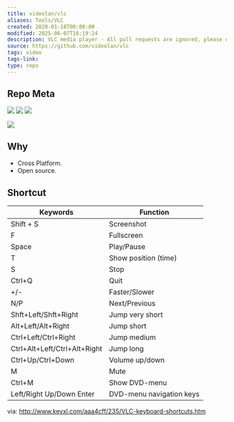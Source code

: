 ```yaml
---
title: videolan/vlc
aliases: Tools/VLC
created: 2020-01-18T00:00:00
modified: 2025-06-07T16:19:24
description: VLC media player - All pull requests are ignored, please use MRs on https://code.videolan.org/videolan/vlc
source: https://github.com/videolan/vlc
tags: video
tags-link: 
type: repo
---
```


## Repo Meta

![](https://img.shields.io/github/stars/videolan/vlc?style=for-the-badge&label=stars) ![](https://img.shields.io/github/repo-size/videolan/vlc?style=for-the-badge&label=size) ![](https://img.shields.io/github/created-at/videolan/vlc?style=for-the-badge&label=since)

[![](https://github-readme-stats.vercel.app/api/pin/?username=videolan&repo=vlc&bg_color=00000000)](https://github.com/videolan/vlc)

## Why

  - Cross Platform.
  - Open source.

## Shortcut

| Keywords | Function |
| --- | --- |
| Shift + S | Screenshot |
| F| Fullscreen |
| Space| Play/Pause |
| T| Show position (time) |
| S| Stop |
| Ctrl+Q | Quit |
| +/-| Faster/Slower|
| N/P| Next/Previous|
| Shft+Left/Shft+Right | Jump very short|
| Alt+Left/Alt+Right | Jump short |
| Ctrl+Left/Ctrl+Right | Jump medium|
| Ctrl+Alt+Left/Ctrl+Alt+Right | Jump long|
| Ctrl+Up/Ctrl+Down| Volume up/down |
| M| Mute |
| Ctrl+M | Show DVD-menu|
| Left/Right Up/Down Enter | DVD-menu navigation keys |

via: http://www.keyxl.com/aaa4cff/235/VLC-keyboard-shortcuts.htm

